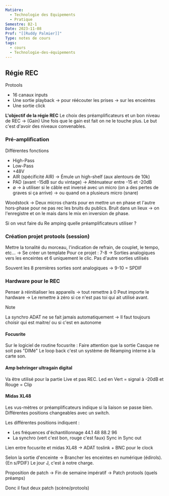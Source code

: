 ```yaml
---
Matière:
  - Technologie des Equipements
  - Pratique
Semestre: B2-1
Date: 2023-11-08
Prof: "[[Ruddy Palmier]]"
Type: notes de cours
tags:
  - cours
  - Technologie-des-équipements
---
```

## Régie REC 
Protools 
- 16 canaux inputs 
- Une sortie playback → pour réécouter les prises → sur les enceintes
- Une sortie click

**L'objectif de la régie REC**
Le choix des préamplificateurs et un bon niveau de REC → (Gain)
Une fois que le gain est fait on ne le touche plus. 
Le but c'est d'avoir des niveaux convenables. 
### Pré-amplification
Différentes fonctions 
- High-Pass
- Low-Pass
- +48V
- AIR (spécificité AIR) → Émule un high-shelf (aux alentours de 10k)
- PAD (avant -15dB sur du vintage) → Atténuateur entre -15 et -20dB 
- $\emptyset$ → à utiliser si le câble est inversé avec un micro (on a des pertes de graves si ça arrive) → ou quand on a plusieurs micro (snare)

Woodstock → Deux micros chants pour en mettre un en phase et l'autre hors-phase pour ne pas rec les bruits du publics.
Bruit dans un lieux → on l'enregistre et on le mais dans le mix en inversion de phase. 

Si on veut faire du Re amping quelle préamplificateurs utiliser ? 
### Création projet protools (session)
Mettre la tonalité du morceau, l'indication de refrain, de couplet, le tempo, etc…
→ Se créer un template
Pour ce projet : 
7-8 → Sorties analogiques vers les enceintes et 6 uniquement le clic. Pas d'autre sorties utilisés

Souvent les 8 premières sorties sont analogiques → 9-10 = SPDIF
### Hardware pour le REC
Penser à réinitialiser les appareils → tout remettre à 0 
Peut importe le hardware → Le remettre à zéro si ce n'est pas toi qui ait utilisé avant. 

>[!NOTE]
>La synchro ADAT ne se fait jamais automatiquement → Il faut toujours choisir qui est maitre/ ou si c'est en autonome

#### Focusrite 
Sur le logiciel de routine focusrite :
Faire attention que la sortie Casque ne soit pas "DIMé"
Le loop back c'est un système de Réamping interne à la carte son. 
####  Amp behringer ultragain digital
Va être utilisé pour la partie Live et pas REC.
Led en Vert = signal à -20dB et Rouge = Clip
#### Midas XL48
Les vus-mètres or préamplificateurs indique si la liaison se passe bien.
Différentes positions changeables avec un switch.

Les différentes positions indiquent : 
- Les fréquences d'échantillonnage
	44.1
	48
	88.2
	96
- La synchro (vert c'est bon, rouge c'est faux)
	Sync in
	Sync out 

Lien entre focusrite et midas XL48 → ADAT toslink + BNC pour le clock

Selon la sortie d'enceinte → Brancher les enceintes en numérique (édirols). {En s/PDIF}
Le jour J, c'est à notre charge. 

Proposition de patch → Fin de semaine impératif → Patch protools (quels préamps)

Donc il faut deux patch (scène/protools)